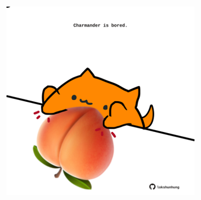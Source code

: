 <!-- built at 04/09/2023, 03:00:45 UTC -->
<p align="center">
  <img width="500" height="500" src="./ReadmeImage.svg">
</p>
